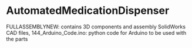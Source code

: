 # AutomatedMedicationDispenser
FULLASSEMBLYNEW: contains 3D components and assembly SolidWorks CAD files, 
144_Arduino_Code.ino: python code for Arduino to be used with the parts
